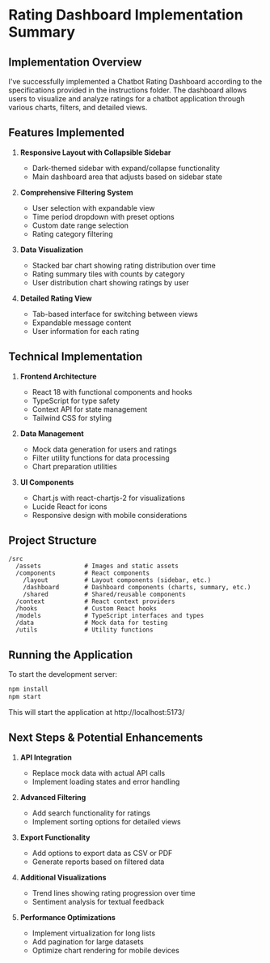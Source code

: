 # Rating Dashboard Implementation Summary

## Implementation Overview

I've successfully implemented a Chatbot Rating Dashboard according to the specifications provided in the instructions folder. The dashboard allows users to visualize and analyze ratings for a chatbot application through various charts, filters, and detailed views.

## Features Implemented

1. **Responsive Layout with Collapsible Sidebar**
   - Dark-themed sidebar with expand/collapse functionality
   - Main dashboard area that adjusts based on sidebar state

2. **Comprehensive Filtering System**
   - User selection with expandable view
   - Time period dropdown with preset options
   - Custom date range selection
   - Rating category filtering

3. **Data Visualization**
   - Stacked bar chart showing rating distribution over time
   - Rating summary tiles with counts by category
   - User distribution chart showing ratings by user

4. **Detailed Rating View**
   - Tab-based interface for switching between views
   - Expandable message content
   - User information for each rating

## Technical Implementation

1. **Frontend Architecture**
   - React 18 with functional components and hooks
   - TypeScript for type safety
   - Context API for state management
   - Tailwind CSS for styling

2. **Data Management**
   - Mock data generation for users and ratings
   - Filter utility functions for data processing
   - Chart preparation utilities

3. **UI Components**
   - Chart.js with react-chartjs-2 for visualizations
   - Lucide React for icons
   - Responsive design with mobile considerations

## Project Structure

```
/src
  /assets            # Images and static assets
  /components        # React components
    /layout          # Layout components (sidebar, etc.)
    /dashboard       # Dashboard components (charts, summary, etc.)
    /shared          # Shared/reusable components
  /context           # React context providers
  /hooks             # Custom React hooks
  /models            # TypeScript interfaces and types
  /data              # Mock data for testing
  /utils             # Utility functions
```

## Running the Application

To start the development server:

```bash
npm install
npm start
```

This will start the application at http://localhost:5173/

## Next Steps & Potential Enhancements

1. **API Integration**
   - Replace mock data with actual API calls
   - Implement loading states and error handling

2. **Advanced Filtering**
   - Add search functionality for ratings
   - Implement sorting options for detailed views

3. **Export Functionality**
   - Add options to export data as CSV or PDF
   - Generate reports based on filtered data

4. **Additional Visualizations**
   - Trend lines showing rating progression over time
   - Sentiment analysis for textual feedback

5. **Performance Optimizations**
   - Implement virtualization for long lists
   - Add pagination for large datasets
   - Optimize chart rendering for mobile devices